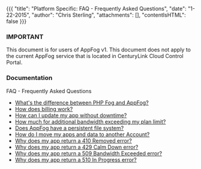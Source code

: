{{{
  "title": "Platform Specific: FAQ - Frequently Asked Questions",
  "date": "1-22-2015",
  "author": "Chris Sterling",
  "attachments": [],
  "contentIsHTML": false
}}}

### IMPORTANT

This document is for users of AppFog v1. This document does not apply to the current AppFog service that is located in CenturyLink Cloud Control Portal.

### Documentation

<p><span class="wysiwyg-font-size-large">FAQ - Frequently Asked Questions</span></p>
<ul>
<li><a href="what-s-the-difference-between-php-fog-and-appfog.md">What's the difference between PHP Fog and AppFog?</a></li>
<li><a href="billing-process-overview.md">How does billing work?</a></li>
<li><a href="how-can-i-update-my-app-without-downtime.md">How can I update my app without downtime?</a></li>
<li><a href="how-much-for-additional-bandwidth-exceeding-my-plan-limit.md">How much for additional bandwidth exceeding my plan limit?</a></li>
<li><a href="does-appfog-have-a-persistent-file-system.md">Does AppFog have a persistent file system?</a></li>
<li><a href="how-do-i-move-my-apps-and-data-to-another-account.md">How do I move my apps and data to another Account?</a></li>
<li><a href="why-does-my-app-return-a-410-removed-error.md">Why does my app return a 410 Removed error?</a></li>
<li><a href="why-does-my-app-return-a-429-calm-down-error.md">Why does my app return a 429 Calm Down error?</a></li>
<li><a href="why-does-my-app-return-a-509-bandwidth-exceeded-error.md">Why does my app return a 509 Bandwidth Exceeded error?</a></li>
<li><a href="why-does-my-app-return-a-510-In-progress-error.md">Why does my app return a 510 In Progress error?</a></li>
</ul>
